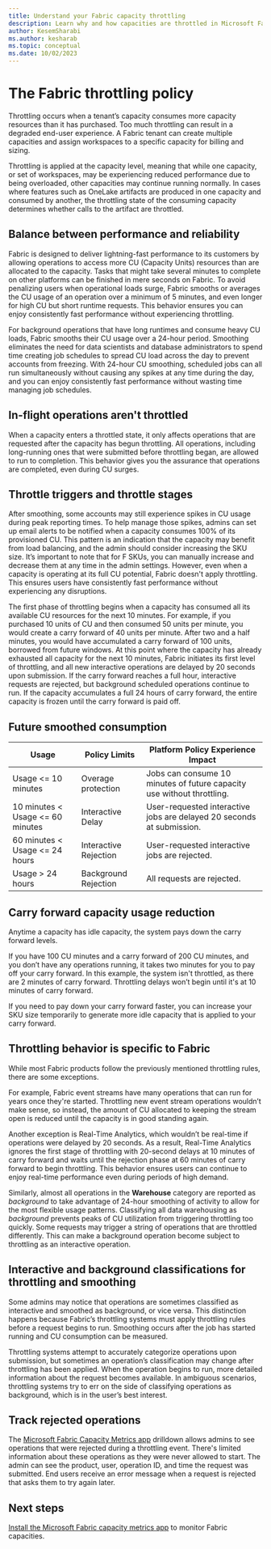 ```yaml
---
title: Understand your Fabric capacity throttling
description: Learn why and how capacities are throttled in Microsoft Fabric.
author: KesemSharabi
ms.author: kesharab
ms.topic: conceptual
ms.date: 10/02/2023
---
```


# The Fabric throttling policy

Throttling occurs when a tenant’s capacity consumes more capacity resources than it has purchased. Too much throttling can result in a degraded end-user experience. A Fabric tenant can create multiple capacities and assign workspaces to a specific capacity for billing and sizing. 

Throttling is applied at the capacity level, meaning that while one capacity, or set of workspaces, may be experiencing reduced performance due to being overloaded, other capacities may continue running normally. In cases where features such as OneLake artifacts are produced in one capacity and consumed by another, the throttling state of the consuming capacity determines whether calls to the artifact are throttled.

## Balance between performance and reliability

Fabric is designed to deliver lightning-fast performance to its customers by allowing operations to access more CU (Capacity Units) resources than are allocated to the capacity. Tasks that might take several minutes to complete on other platforms can be finished in mere seconds on Fabric. To avoid penalizing users when operational loads surge, Fabric smooths or averages the CU usage of an operation over a minimum of 5 minutes, and even longer for high CU but short runtime requests. This behavior ensures you can enjoy consistently fast performance without experiencing throttling.

For background operations that have long runtimes and consume heavy CU loads, Fabric smooths their CU usage over a 24-hour period. Smoothing eliminates the need for data scientists and database administrators to spend time creating job schedules to spread CU load across the day to prevent accounts from freezing. With 24-hour CU smoothing, scheduled jobs can all run simultaneously without causing any spikes at any time during the day, and you can enjoy consistently fast performance without wasting time managing job schedules.

## In-flight operations aren't throttled

When a capacity enters a throttled state, it only affects operations that are requested after the capacity has begun throttling. All operations, including long-running ones that were submitted before throttling began, are allowed to run to completion. This behavior gives you the assurance that operations are completed, even during CU surges.

## Throttle triggers and throttle stages

After smoothing, some accounts may still experience spikes in CU usage during peak reporting times. To help manage those spikes, admins can set up email alerts to be notified when a capacity consumes 100% of its provisioned CU. This pattern is an indication that the capacity may benefit from load balancing, and the admin should consider increasing the SKU size. It’s important to note that for F SKUs, you can manually increase and decrease them at any time in the admin settings. However, even when a capacity is operating at its full CU potential, Fabric doesn't apply throttling. This ensures users have consistently fast performance without experiencing any disruptions.

The first phase of throttling begins when a capacity has consumed all its available CU resources for the next 10 minutes. For example, if you purchased 10 units of CU and then consumed 50 units per minute, you would create a carry forward of 40 units per minute. After two and a half minutes, you would have accumulated a carry forward of 100 units, borrowed from future windows. At this point where the capacity has already exhausted all capacity for the next 10 minutes, Fabric initiates its first level of throttling, and all new interactive operations are delayed by 20 seconds upon submission. If the carry forward reaches a full hour, interactive requests are rejected, but background scheduled operations continue to run. If the capacity accumulates a full 24 hours of carry forward, the entire capacity is frozen until the carry forward is paid off.

## Future smoothed consumption

| Usage  | Policy Limits	 | Platform Policy	Experience Impact | 
| --- | --- | --- | 
| Usage <= 10 minutes	 | Overage protection	 | Jobs can consume 10 minutes of future capacity use without throttling. | 
| 10 minutes < Usage <= 60 minutes	 | Interactive Delay	 | User-requested interactive jobs are delayed 20 seconds at submission. | 
| 60 minutes < Usage <= 24 hours	 | Interactive Rejection	 | User-requested interactive jobs are rejected. | 
| Usage > 24 hours	 | Background Rejection	 | All requests are rejected. | 

## Carry forward capacity usage reduction

Anytime a capacity has idle capacity, the system pays down the carry forward levels. 

If you have 100 CU minutes and a carry forward of 200 CU minutes, and you don’t have any operations running, it takes two minutes for you to pay off your carry forward. In this example, the system isn't throttled, as there are 2 minutes of carry forward. Throttling delays won’t begin until it's at 10 minutes of carry forward. 

If you need to pay down your carry forward faster, you can increase your SKU size temporarily to generate more idle capacity that is applied to your carry forward. 

## Throttling behavior is specific to Fabric

While most Fabric products follow the previously mentioned throttling rules, there are some exceptions. 

For example, Fabric event streams have many operations that can run for years once they're started. Throttling new event stream operations wouldn’t make sense, so instead, the amount of CU allocated to keeping the stream open is reduced until the capacity is in good standing again. 

Another exception is Real-Time Analytics, which wouldn’t be real-time if operations were delayed by 20 seconds. As a result, Real-Time Analytics ignores the first stage of throttling with 20-second delays at 10 minutes of carry forward and waits until the rejection phase at 60 minutes of carry forward to begin throttling. This behavior ensures users can continue to enjoy real-time performance even during periods of high demand.

Similarly, almost all operations in the **Warehouse** category are reported as *background* to take advantage of 24-hour smoothing of activity to allow for the most flexible usage patterns. Classifying all data warehousing as *background* prevents peaks of CU utilization from triggering throttling too quickly. Some requests may trigger a string of operations that are throttled differently. This can make a background operation become subject to throttling as an interactive operation. 
## Interactive and background classifications for throttling and smoothing

Some admins may notice that operations are sometimes classified as interactive and smoothed as background, or vice versa. This distinction happens because Fabric’s throttling systems must apply throttling rules before a request begins to run. Smoothing occurs after the job has started running and CU consumption can be measured. 

Throttling systems attempt to accurately categorize operations upon submission, but sometimes an operation’s classification may change after throttling has been applied. When the operation begins to run, more detailed information about the request becomes available. In ambiguous scenarios, throttling systems try to err on the side of classifying operations as background, which is in the user’s best interest. 

## Track rejected operations

The [Microsoft Fabric Capacity Metrics app](metrics-app.md) drilldown allows admins to see operations that were rejected during a throttling event. There's limited information about these operations as they were never allowed to start. The admin can see the product, user, operation ID, and time the request was submitted. End users receive an error message when a request is rejected that asks them to try again later. 


## Next steps

[Install the Microsoft Fabric capacity metrics app](metrics-app-install.md) to monitor Fabric capacities. 
